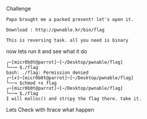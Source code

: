 Challenge 
```text
Papa brought me a packed present! let's open it.

Download : http://pwnable.kr/bin/flag

This is reversing task. all you need is binary
```
now lets run it and see what it do 
```shell
┌─[micr0b0t@parrot]─[~/Desktop/pwnable/flag]
└──╼ $./flag
bash: ./flag: Permission denied
┌─[✗]─[micr0b0t@parrot]─[~/Desktop/pwnable/flag]
└──╼ $chmod +x flag 
┌─[micr0b0t@parrot]─[~/Desktop/pwnable/flag]
└──╼ $./flag 
I will malloc() and strcpy the flag there. take it.
```
Lets Check with ltrace what happen 
